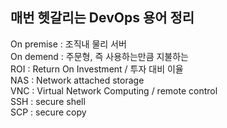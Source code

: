 ## 매번 헷갈리는 DevOps 용어 정리

On premise : 조직내 물리 서버   
On demend : 주문형, 즉 사용하는만큼 지불하는    
ROI : Return On Investment / 투자 대비 이율    
NAS : Network attached storage    
VNC : Virtual Network Computing / remote control    
SSH : secure shell    
SCP : secure copy    
